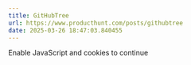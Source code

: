```yaml
---
title: GitHubTree
url: https://www.producthunt.com/posts/githubtree
date: 2025-03-26 18:47:03.840455
---
```

Enable JavaScript and cookies to continue

